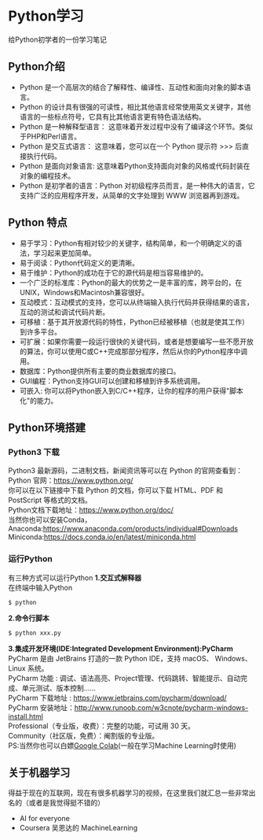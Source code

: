 # Python学习
给Python初学者的一份学习笔记
## Python介绍
- Python 是一个高层次的结合了解释性、编译性、互动性和面向对象的脚本语言。
- Python 的设计具有很强的可读性，相比其他语言经常使用英文关键字，其他语言的一些标点符号，它具有比其他语言更有特色语法结构。
- Python 是一种解释型语言： 这意味着开发过程中没有了编译这个环节。类似于PHP和Perl语言。
- Python 是交互式语言： 这意味着，您可以在一个 Python 提示符 >>> 后直接执行代码。
- Python 是面向对象语言: 这意味着Python支持面向对象的风格或代码封装在对象的编程技术。
- Python 是初学者的语言：Python 对初级程序员而言，是一种伟大的语言，它支持广泛的应用程序开发，从简单的文字处理到 WWW 浏览器再到游戏。

## Python 特点
- 易于学习：Python有相对较少的关键字，结构简单，和一个明确定义的语法，学习起来更加简单。
- 易于阅读：Python代码定义的更清晰。
- 易于维护：Python的成功在于它的源代码是相当容易维护的。
- 一个广泛的标准库：Python的最大的优势之一是丰富的库，跨平台的，在UNIX，Windows和Macintosh兼容很好。
- 互动模式：互动模式的支持，您可以从终端输入执行代码并获得结果的语言，互动的测试和调试代码片断。
- 可移植：基于其开放源代码的特性，Python已经被移植（也就是使其工作）到许多平台。
- 可扩展：如果你需要一段运行很快的关键代码，或者是想要编写一些不愿开放的算法，你可以使用C或C++完成那部分程序，然后从你的Python程序中调用。
- 数据库：Python提供所有主要的商业数据库的接口。
- GUI编程：Python支持GUI可以创建和移植到许多系统调用。
- 可嵌入: 你可以将Python嵌入到C/C++程序，让你的程序的用户获得"脚本化"的能力。

## Python环境搭建
### Python3 下载
Python3 最新源码，二进制文档，新闻资讯等可以在 Python 的官网查看到：  
Python 官网：https://www.python.org/  
你可以在以下链接中下载 Python 的文档，你可以下载 HTML、PDF 和 PostScript 等格式的文档。  
Python文档下载地址：https://www.python.org/doc/  
当然你也可以安装Conda，  
Anaconda:https://www.anaconda.com/products/individual#Downloads
Miniconda:https://docs.conda.io/en/latest/miniconda.html
### 运行Python
有三种方式可以运行Python
**1.交互式解释器**  
在终端中输入Python
```shell
$ python
```
**2.命令行脚本**
```shell
$ python xxx.py
```
**3.集成开发环境(IDE:Integrated Development Environment):PyCharm**  
PyCharm 是由 JetBrains 打造的一款 Python IDE，支持 macOS、 Windows、 Linux 系统。  
PyCharm 功能 : 调试、语法高亮、Project管理、代码跳转、智能提示、自动完成、单元测试、版本控制……  
PyCharm 下载地址 : https://www.jetbrains.com/pycharm/download/  
PyCharm 安装地址：http://www.runoob.com/w3cnote/pycharm-windows-install.html  
Professional（专业版，收费）：完整的功能，可试用 30 天。  
Community（社区版，免费）：阉割版的专业版。  
PS:当然你也可以白嫖[Google Colab](https://colab.research.google.com/)(一般在学习Machine Learning时使用)

## 关于机器学习
得益于现在的互联网，现在有很多机器学习的视频，在这里我们就汇总一些非常出名的（或者是我觉得挺不错的）

- AI for everyone
- Coursera 吴恩达的 MachineLearning
